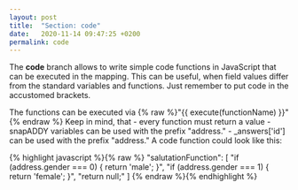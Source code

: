 ```yaml
---
layout: post
title:  "Section: code"
date:   2020-11-14 09:47:25 +0200
permalink: code
---
```


The **code** branch allows to write simple code functions in JavaScript that can be executed in the mapping. This can be useful, when field values differ from the standard variables and functions. Just remember to put code in the accustomed brackets.

The functions can be executed via {% raw %}"{{ execute(functionName) }}" {% endraw %}
Keep in mind, that
	-  every function must return a value
	- snapADDY variables can be used with the prefix "address."
	- _answers['id'] can be used with the prefix "address."
A code function could look like this:

{% highlight javascript %}{% raw %}
"salutationFunction": [
    "if (address.gender === 0) { return 'male'; }",
    "if (address.gender === 1) { return 'female'; }",
    "return null;"
]
{% endraw %}{% endhighlight %}

